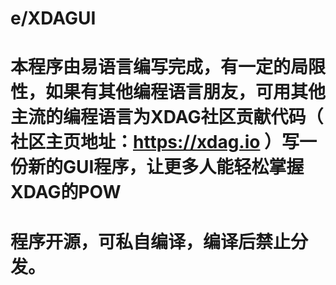 # e/XDAGUI
# 本程序由易语言编写完成，有一定的局限性，如果有其他编程语言朋友，可用其他主流的编程语言为XDAG社区贡献代码（ 社区主页地址：https://xdag.io ）写一份新的GUI程序，让更多人能轻松掌握XDAG的POW 
# 程序开源，可私自编译，编译后禁止分发。
